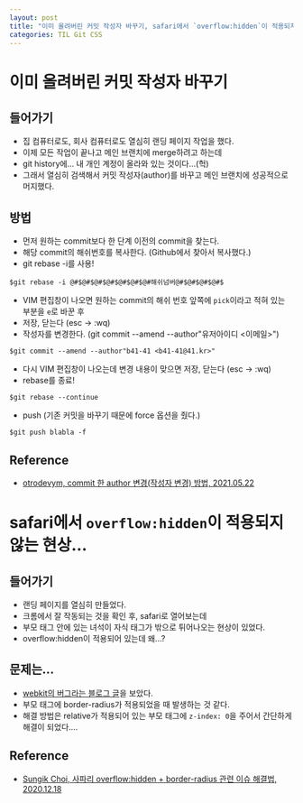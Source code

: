 ```yaml
---
layout: post
title: "이미 올려버린 커밋 작성자 바꾸기, safari에서 `overflow:hidden`이 적용되지 않는 현상..."
categories: TIL Git CSS
---
```


# 이미 올려버린 커밋 작성자 바꾸기

## 들어가기

- 집 컴퓨터로도, 회사 컴퓨터로도 열심히 랜딩 페이지 작업을 했다.
- 이제 모든 작업이 끝나고 메인 브랜치에 merge하려고 하는데
- git history에... 내 개인 계정이 올라와 있는 것이다...(헉)
- 그래서 열심히 검색해서 커밋 작성자(author)를 바꾸고 메인 브랜치에 성공적으로 머지했다.

## 방법

- 먼저 원하는 commit보다 한 단계 이전의 commit을 찾는다.
- 해당 commit의 해쉬번호를 복사한다. (Github에서 찾아서 복사했다.)
- git rebase -i를 사용!

```
$git rebase -i @#$@#$@#$@#$@#$@#$@#해쉬넘버@#$@#$@#$@#$
```

- VIM 편집창이 나오면 원하는 commit의 해쉬 번호 앞쪽에 `pick`이라고 적혀 있는 부분을 `e`로 바꾼 후
- 저장, 닫는다 (esc -> :wq)
- 작성자를 변경한다. (git commit --amend --author"유저아이디 <이메일>")

```
$git commit --amend --author"b41-41 <b41-41@41.kr>"
```

- 다시 VIM 편집창이 나오는데 변경 내용이 맞으면 저장, 닫는다 (esc -> :wq)
- rebase를 종료!

```
$git rebase --continue
```

- push (기존 커밋을 바꾸기 때문에 force 옵션을 줬다.)

```
$git push blabla -f 
```


## Reference

- [otrodevym, commit 한 author 변경(작성자 변경) 방법, 2021.05.22](https://otrodevym.tistory.com/m/entry/git-commit-%ED%95%9C-author-%EB%B3%80%EA%B2%BD%EC%9E%91%EC%84%B1%EC%9E%90-%EB%B3%80%EA%B2%BD-%EB%B0%A9%EB%B2%95)


# safari에서 `overflow:hidden`이 적용되지 않는 현상...

## 들어가기

- 랜딩 페이지를 열심히 만들었다.
- 크롬에서 잘 작동되는 것을 확인 후, safari로 열어보는데
- 부모 태그 안에 있는 녀석이 자식 태그가 밖으로 튀어나오는 현상이 있었다.
- overflow:hidden이 적용되어 있는데 왜...?

## 문제는...

- [webkit의 버그라는 블로그 글](https://www.sungikchoi.com/blog/safari-overflow-border-radius/)을 보았다.
- 부모 태그에 border-radius가 적용되었을 때 발생하는 것 같다.
- 해결 방법은 relative가 적용되어 있는 부모 태그에 `z-index: 0`을 주어서 간단하게 해결이 되었다....


## Reference

- [Sungik Choi, 사파리 overflow:hidden + border-radius 관련 이슈 해결법, 2020.12.18](https://www.sungikchoi.com/blog/safari-overflow-border-radius/)